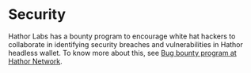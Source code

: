 # Security

Hathor Labs has a bounty program to encourage white hat hackers to collaborate in identifying security breaches and vulnerabilities in Hathor headless wallet. To know more about this, see [Bug bounty program at Hathor Network](https://hathor.network/bug-bounty/).
